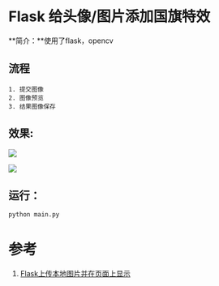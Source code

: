 # Flask 给头像/图片添加国旗特效
**简介：**使用了flask，opencv

## 流程
    1. 提交图像
    2. 图像预览
    3. 结果图像保存


## 效果:
![](E:\code\esay_flask\doc\result1.jpg)



![](E:\code\esay_flask\doc\result2.jpg)

## 运行：

```python
python main.py
```




# 参考
1. [Flask上传本地图片并在页面上显示](https://blog.csdn.net/dcrmg/article/details/81987808)